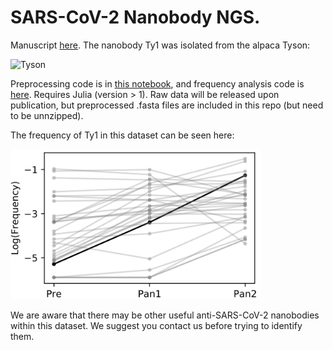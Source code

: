 # SARS-CoV-2 Nanobody NGS.

Manuscript [here](https://www.biorxiv.org/content/10.1101/2020.06.02.130161v2). The nanobody Ty1 was isolated from the alpaca Tyson:

<img width="300" alt="Tyson" src="https://user-images.githubusercontent.com/1152087/88061752-37b70500-cb68-11ea-9d84-45f118822c9f.png">

Preprocessing code is in [this notebook](https://github.com/MurrellGroup/Ty1/blob/master/Preprocessing.ipynb), and frequency analysis code is [here](https://github.com/MurrellGroup/Ty1/blob/master/FrequencyAnalysis.ipynb). Requires Julia (version > 1). Raw data will be released upon publication, but preprocessed .fasta files are included in this repo (but need to be unnzipped).

The frequency of Ty1 in this dataset can be seen here:

<img src="https://github.com/MurrellGroup/Ty1/blob/master/Enrichment.png" width="400">

We are aware that there may be other useful anti-SARS-CoV-2 nanobodies within this dataset. We suggest you contact us before trying to identify them.
